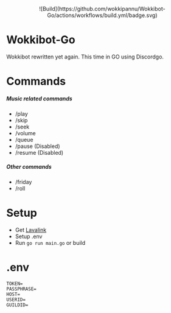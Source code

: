 <p align="center">
  ![Build](https://github.com/wokkipannu/Wokkibot-Go/actions/workflows/build.yml/badge.svg)
</p>

# Wokkibot-Go
Wokkibot rewritten yet again. This time in GO using Discordgo.

# Commands
##### Music related commands
* /play
* /skip
* /seek
* /volume
* /queue
* /pause (Disabled)
* /resume (Disabled)
##### Other commands
* /friday
* /roll

# Setup
* Get [Lavalink](https://github.com/freyacodes/Lavalink)
* Setup .env
* Run `go run main.go` or build

# .env
```
TOKEN=
PASSPHRASE=
HOST=
USERID=
GUILDID=
```